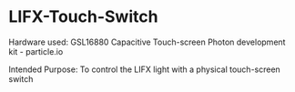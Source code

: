 # LIFX-Touch-Switch

Hardware used:
 GSL16880 Capacitive Touch-screen
 Photon development kit - particle.io
 
Intended Purpose:
  To control the LIFX light with a physical touch-screen switch
